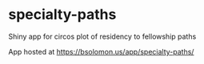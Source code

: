 # specialty-paths
Shiny app for circos plot of residency to fellowship paths

App hosted at https://bsolomon.us/app/specialty-paths/
